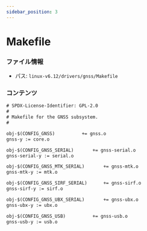 ```yaml
---
sidebar_position: 3
---
```

# Makefile

### ファイル情報

- パス: `linux-v6.12/drivers/gnss/Makefile`

### コンテンツ

```txt
# SPDX-License-Identifier: GPL-2.0
#
# Makefile for the GNSS subsystem.
#

obj-$(CONFIG_GNSS)			+= gnss.o
gnss-y := core.o

obj-$(CONFIG_GNSS_SERIAL)		+= gnss-serial.o
gnss-serial-y := serial.o

obj-$(CONFIG_GNSS_MTK_SERIAL)		+= gnss-mtk.o
gnss-mtk-y := mtk.o

obj-$(CONFIG_GNSS_SIRF_SERIAL)		+= gnss-sirf.o
gnss-sirf-y := sirf.o

obj-$(CONFIG_GNSS_UBX_SERIAL)		+= gnss-ubx.o
gnss-ubx-y := ubx.o

obj-$(CONFIG_GNSS_USB)			+= gnss-usb.o
gnss-usb-y := usb.o

```
